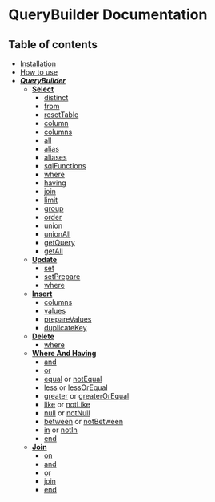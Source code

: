 # QueryBuilder Documentation

## Table of contents

* [Installation](/README.md#installation)
* [How to use](/README.md#how-to-use)
* [***QueryBuilder***](/docs/QueryBuilder.md#querybuilder-class)
   * [**Select**](/docs/Select.md#select-class)
     * [distinct](/docs/Select.md#distinct)
     * [from](/docs/Select.md#from)
     * [resetTable](/docs/Select.md#resetTable)
     * [column](/docs/Select.md#column)
     * [columns](/docs/Select.md#columns)
     * [all](/docs/Select.md#all)
     * [alias](/docs/Select.md#alias)
     * [aliases](/docs/Select.md#aliases)
     * [sqlFunctions](/docs/Select.md#sqlFunctions)
     * [where](/docs/Select.md#where)
     * [having](/docs/Select.md#having)
     * [join](/docs/Select.md#join)
     * [limit](/docs/Select.md#limit)
     * [group](/docs/Select.md#group)
     * [order](/docs/Select.md#order)
     * [union](/docs/Select.md#union)
     * [unionAll](/docs/Select.md#unionAll)
     * [getQuery](/docs/QueryBuilder.md#getquery)
     * [getAll](/docs/QueryBuilder.md#getall)
   * [**Update**](/docs/Update.md#update-class)
     * [set](/docs/Update.md#set)
     * [setPrepare](/docs/Update.md#setprepare)
     * [where](/docs/Update.md#where)
   * [**Insert**](/docs/Insert.md#insert-class)
     * [columns](/docs/Insert.md#columns)
     * [values](/docs/Insert.md#values)
     * [prepareValues](/docs/Insert.md#preparevalues)
     * [duplicateKey](/docs/Insert.md#duplicatekey)
   * [**Delete**](/docs/Delete.md#delete-class)
     * [where](/docs/Delete.md#where)
   * [**Where And Having**](/docs/Where%20And%20Having.md#where-and-having-class)
     * [and](/docs/Where%20And%20Having.md#and)
     * [or](/docs/Where%20And%20Having.md#or)
     * [equal](/docs/Where%20And%20Having.md#equal) or [notEqual](/docs/Where%20And%20Having.md#equal)
     * [less](/docs/Where%20And%20Having.md#less) or [lessOrEqual](/docs/Where%20And%20Having.md#less)
     * [greater](/docs/Where%20And%20Having.md#greater) or [greaterOrEqual](/docs/Where%20And%20Having.md#greater)
     * [like](/docs/Where%20And%20Having.md#like) or [notLike](/docs/Where%20And%20Having.md#like)
     * [null](/docs/Where%20And%20Having.md#null) or [notNull](/docs/Where%20And%20Having.md#null)
     * [between](/docs/Where%20And%20Having.md#between) or [notBetween](/docs/Where%20And%20Having.md#between)
     * [in](/docs/Where%20And%20Having.md#in) or [notIn](/docs/Where%20And%20Having.md#in)
     * [end](/docs/Where%20And%20Having.md#end)
   * [**Join**](/docs/Join.md#join-class)
     * [on](/docs/Join.md#on)
     * [and](/docs/Join.md#and)
     * [or](/docs/Join.md#or)
     * [join](/docs/Join.md#join)
     * [end](/docs/Join.md#end)
